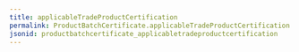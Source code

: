 ```yaml
---
title: applicableTradeProductCertification
permalink: ProductBatchCertificate.applicableTradeProductCertification.html
jsonid: productbatchcertificate_applicabletradeproductcertification
---
```

